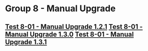 Group 8 - Manual Upgrade
=======

[Test 8-01 - Manual Upgrade 1.2.1](8-01-Manual-Upgrade-1.2.1.md)
[Test 8-01 - Manual Upgrade 1.3.0](8-01-Manual-Upgrade-1.3.0.md)
[Test 8-01 - Manual Upgrade 1.3.1](8-01-Manual-Upgrade-1.3.1.md)
-
